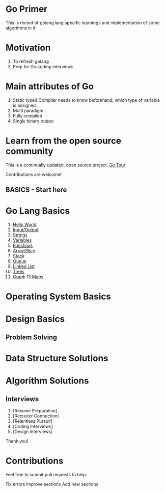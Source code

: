 # Go Primer
This is record of golang lang specific learnings and implementation of some algorithms in it

# Motivation
1. To refresh golang
2. Prep for Go coding interviews

# Main attributes of Go
1. Static typed 
   Compiler needs to know beforehand, which type of variable is assigned.
3. Multi paradigm
4. Fully compiled
5. Single binary output

# Learn from the open source community
This is a continually updated, open source project.
[Go Tour](https://go.dev/tour/list)

Contributions are welcome!

BASICS - Start here
-------------------
# Go Lang Basics
1. [Hello World](basicsRefresher/1_TheGoLanguage/1_hello_world.go)
2. [Input/Output](basicsRefresher/1_TheGoLanguage/2_io.go)
3. [Strings](basicsRefresher/1_TheGoLanguage/3_strings.go)
4. [Variables](basicsRefresher/1_TheGoLanguage/4_variables.go)
5. [Functions](basicsRefresher/1_TheGoLanguage/5_functions.go)
6. [Array/Slice](basicsRefresher/1_TheGoLanguage/6_array_slice.go)
7. [Stack](basicsRefresher/1_TheGoLanguage/7_stack.go)
8. [Queue](basicsRefresher/1_TheGoLanguage/8_queue.go)
9. [Linked List](basicsRefresher/1_TheGoLanguage/9_linked_list.go)
10. [Trees](basicsRefresher/1_TheGoLanguage/10_trees.go)
11. [Graph](basicsRefresher/1_TheGoLanguage/11_graph.go)
13.[Maps](basicsRefresher/1_TheGoLanguage/12_hashmap.go)

# Operating System Basics

# Design Basics


Problem Solving 
--------------------------

# Data Structure Solutions

# Algorithm Solutions

Interviews
-------------------------
1. [Resume Preparation] 
2. [Recruiter Connection] 
3. [Relentless Pursuit]
4. [Coding Interviews]
5. [Design Interviews]

Thank you!

# Contributions 
Feel free to submit pull requests to help:

Fix errors
Improve sections
Add new sections
